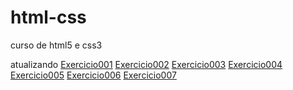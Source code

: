 # html-css
 curso de html5 e css3
<style>
    ul{
    list-style-position: inside;
    columns: 2;
    list-style-type: '\2705\00a0\00a0';
    }
</style>
atualizando
<a href="https://fernandoromeroalves.github.io/html-css/exercicios/ex001" target =" _blank ">Exercicio001</a>
<a href="https://fernandoromeroalves.github.io/html-css/exercicios/ex002" target =" _blank ">Exercicio002</a>
<a href="https://fernandoromeroalves.github.io/html-css/exercicios/ex003" target =" _blank ">Exercicio003</a>
<a href="https://fernandoromeroalves.github.io/html-css/exercicios/ex004" target =" _blank ">Exercicio004</a>
<a href="https://fernandoromeroalves.github.io/html-css/exercicios/ex005" target =" _blank ">Exercicio005</a>
<a href="https://fernandoromeroalves.github.io/html-css/exercicios/ex006" target =" _blank ">Exercicio006</a>
<a href="https://fernandoromeroalves.github.io/html-css/exercicios/ex007" target =" _blank ">Exercicio007</a>